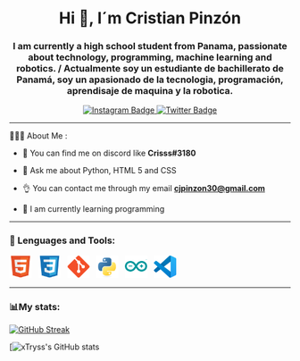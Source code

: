 <div id="header" align="center">
  <h1 align ="center"> Hi 👋, I´m Cristian Pinzón </h1>
  <h3 align ="center"> I am currently a high school student from Panama, passionate about technology, programming, machine learning and robotics. / Actualmente soy un estudiante de bachillerato de Panamá, soy un apasionado de la tecnologia, programación, aprendisaje de maquina y la robotica. </h3>
<div>

<div id = "badges" align = "center">
  <a href = "https://www.instagram.com/crisss.py/" target = "_blank">
    <img src = "https://img.shields.io/badge/Instagram-E4405F?style=for-the-badge&logo=instagram&logoColor=white" 
      alt = "Instagram Badge" />
  </a>
    <a href = "https://twitter.com/Crisss_py" target = "_blank">
    <img src = "https://img.shields.io/badge/Twitter-1DA1F2?style=for-the-badge&logo=twitter&logoColor=white" 
      alt = "Twitter Badge" />
  </a>
</div>
  
---
  
<div align = left>

👨🏻‍💻 About Me :
  
- 👀 You can find me on discord like **Crisss#3180**

- 🤔 Ask me about Python, HTML 5 and CSS

- 👌 You can contact me through my email **cjpinzon30@gmail.com**

- 🌱 I am currently learning programming
</div>
  
---

<div align = "left">
  <h3> 🔨 Lenguages and Tools: </h3>
  <div>
    <img src = "https://github.com/devicons/devicon/blob/master/icons/html5/html5-original.svg" title = "HTML5" alt = "HTML" width = "40" heigth = "40" /> &nbsp;
    <img src = "https://github.com/devicons/devicon/blob/master/icons/css3/css3-original.svg" title = "CSS3" alt = "CCS3" width = "40" heigth = "40" /> &nbsp;
    <img src = "https://github.com/devicons/devicon/blob/master/icons/git/git-original.svg" title = "Git" alt = "git" width = "40" heigth = "40" /> 
&nbsp;
    <img src = "https://github.com/devicons/devicon/blob/master/icons/python/python-original.svg" title = "Python" alt = "Python" width = "40" heigth = "40"/> &nbsp;
    <img src = "https://github.com/devicons/devicon/blob/master/icons/arduino/arduino-original.svg" title = "Arduino" alt = "Arduino" width = "40" heigth =   "40" /> &nbsp;
    <img src = "https://github.com/devicons/devicon/blob/master/icons/vscode/vscode-original.svg" title = "VSCODE" alt = "VSCODE" width = "40" heigth = "40"/> &nbsp;
  </div>
  
---

  <h3> 📊My stats: </h3>
  
[![GitHub Streak](https://streak-stats.demolab.com?user=xTryss&theme=discord-old-blurple&hide_border=true&date_format=M%20j%5B%2C%20Y%5D)](https://git.io/streak-stats)
  
[![xTryss's GitHub stats](https://github-readme-stats.vercel.app/api?username=xtryss&show_icons=true&theme=tokyonight)
  
